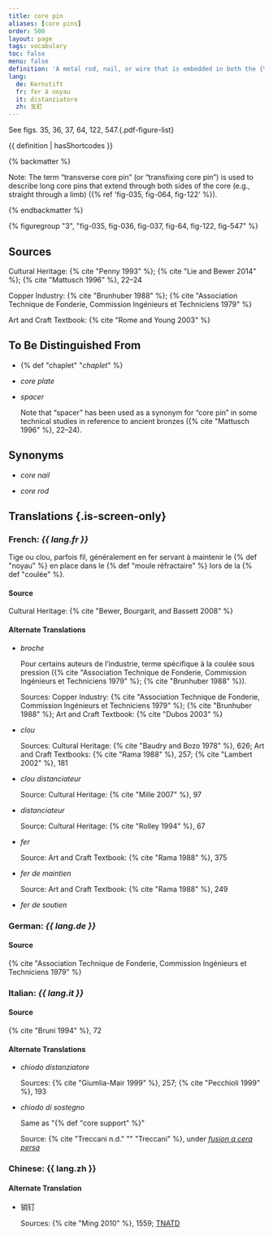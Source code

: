 ```yaml
---
title: core pin
aliases: [core pins]
order: 500
layout: page
tags: vocabulary
toc: false
menu: false
definition: 'A metal rod, nail, or wire that is embedded in both the {% def "core" %} and the outer {% def "mold" %} and serves to secure the core in place during the {% def "pour" %}. Core pins have traditionally been made of copper alloys, iron, or steel, and today are generally made of stainless steel.'
lang:
  de: Kernstift
  fr: fer à noyau
  it: distanziatore
  zh: 支釘
---
```


See figs. 35, 36, 37, 64, 122, 547.{.pdf-figure-list}

{{ definition | hasShortcodes }}

{% backmatter %}

Note: The term “transverse core pin” (or “transfixing core pin”) is used to describe long core pins that extend through both sides of the core (e.g., straight through a limb) ({% ref 'fig-035, fig-064, fig-122' %}).

{% endbackmatter %}

{% figuregroup "3", "fig-035, fig-036, fig-037, fig-64, fig-122, fig-547" %}

## Sources

Cultural Heritage: {% cite "Penny 1993" %}; {% cite "Lie and Bewer 2014" %}; {% cite "Mattusch 1996" %}, 22–24

Copper Industry: {% cite "Brunhuber 1988" %}; {% cite "Association Technique de Fonderie, Commission Ingénieurs et Techniciens 1979" %}

Art and Craft Textbook: {% cite "Rome and Young 2003" %}

## To Be Distinguished From

- {% def "chaplet" "*chaplet*" %}

- *core plate*

- *spacer*

    Note that “spacer” has been used as a synonym for “core pin” in some technical studies in reference to ancient bronzes ({% cite "Mattusch 1996" %}, 22–24).

## Synonyms

- *core nail*

- *core rod*

## Translations {.is-screen-only}

<div class="accordion">

### **French**: *{{ lang.fr }}*

Tige ou clou, parfois fil, généralement en fer servant à maintenir le {% def "noyau" %} en place dans le {% def "moule réfractaire" %} lors de la {% def "coulée" %}.

#### Source

Cultural Heritage: {% cite "Bewer, Bourgarit, and Bassett 2008" %}

#### Alternate Translations

- *broche*

    Pour certains auteurs de l’industrie, terme spécifique à la coulée sous pression ({% cite "Association Technique de Fonderie, Commission Ingénieurs et Techniciens 1979" %}; {% cite "Brunhuber 1988" %}).

    Sources: Copper Industry: {% cite "Association Technique de Fonderie, Commission Ingénieurs et Techniciens 1979" %}; {% cite "Brunhuber 1988" %}; Art and Craft Textbook: {% cite "Dubos 2003" %}

- *clou*

    Sources: Cultural Heritage: {% cite "Baudry and Bozo 1978" %}, 626; Art and Craft Textbooks: {% cite "Rama 1988" %}, 257; {% cite "Lambert 2002" %}, 181

- *clou distanciateur*

    Source: Cultural Heritage: {% cite "Mille 2007" %}, 97

- *distanciateur*

    Source: Cultural Heritage: {% cite "Rolley 1994" %}, 67

- *fer*

    Source: Art and Craft Textbook: {% cite "Rama 1988" %}, 375

- *fer de maintien*

    Source: Art and Craft Textbook: {% cite "Rama 1988" %}, 249

- *fer de soutien*

### **German**: *{{ lang.de }}*

#### Source

{% cite "Association Technique de Fonderie, Commission Ingénieurs et Techniciens 1979" %}

### **Italian**: *{{ lang.it }}*

#### Source 

{% cite "Bruni 1994" %}, 72

#### Alternate Translations

- *chiodo distanziatore*

    Sources: {% cite "Giumlia-Mair 1999" %}, 257; {% cite "Pecchioli 1999" %}, 193

- *chiodo di sostegno*

    Same as "{% def "core support" %}"

    Source: {% cite "Treccani n.d." "" "Treccani" %}, under [*fusion a cera persa*](https://www.treccani.it/enciclopedia/fusione_%28Enciclopedia-Italiana%29)

### **Chinese**: {{ lang.zh }}

#### Alternate Translation

- 销钉

    Sources: {% cite "Ming 2010" %}, 1559; [TNATD](https://terms.naer.edu.tw/detail/625481/?index=3)

</div>
